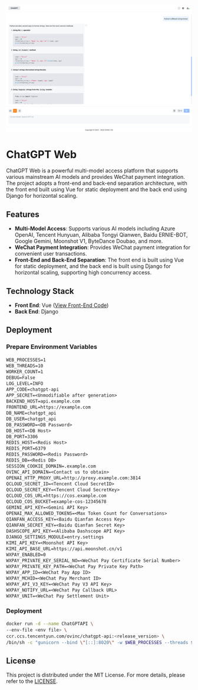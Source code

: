 ![home.png](./docs/home.png)

# ChatGPT Web

ChatGPT Web is a powerful multi-model access platform that supports various mainstream AI models and provides WeChat payment integration. The project adopts a front-end and back-end separation architecture, with the front end built using Vue for static deployment and the back end using Django for horizontal scaling.

## Features

- **Multi-Model Access**: Supports various AI models including Azure OpenAI, Tencent Hunyuan, Alibaba Tongyi Qianwen, Baidu ERNIE-BOT, Google Gemini, Moonshot V1, ByteDance Doubao, and more.
- **WeChat Payment Integration**: Provides WeChat payment integration for convenient user transactions.
- **Front-End and Back-End Separation**: The front end is built using Vue for static deployment, and the back end is built using Django for horizontal scaling, supporting high concurrency access.

## Technology Stack

- **Front End**: Vue ([View Front-End Code](https://github.com/OVINC-CN/ChatGPTWeb))
- **Back End**: Django

## Deployment

### Prepare Environment Variables

```
WEB_PROCESSES=1
WEB_THREADS=10
WORKER_COUNT=1
DEBUG=False
LOG_LEVEL=INFO
APP_CODE=chatgpt-api
APP_SECRET=<Unmodifiable after generation>
BACKEND_HOST=api.example.com
FRONTEND_URL=https://example.com
DB_NAME=chatgpt_api
DB_USER=chatgpt_api
DB_PASSWORD=<DB Password>
DB_HOST=<DB Host>
DB_PORT=3306
REDIS_HOST=<Redis Host>
REDIS_PORT=6379
REDIS_PASSWORD=<Redis Password>
REDIS_DB=<Redis DB>
SESSION_COOKIE_DOMAIN=.example.com
OVINC_API_DOMAIN=<Contact us to obtain>
OPENAI_HTTP_PROXY_URL=http://proxy.example.com:3814
QCLOUD_SECRET_ID=<Tencent Cloud SecretID>
QCLOUD_SECRET_KEY=<Tencent Cloud SecretKey>
QCLOUD_COS_URL=https://cos.example.com
QCLOUD_COS_BUCKET=example-cos-12345678
GEMINI_API_KEY=<Gemini API Key>
OPENAI_MAX_ALLOWED_TOKENS=<Max Token Count for Conversations>
QIANFAN_ACCESS_KEY=<Baidu Qianfan Access Key>
QIANFAN_SECRET_KEY=<Baidu Qianfan Secret Key>
DASHSCOPE_API_KEY=<Alibaba Dashscope API Key>
DJANGO_SETTINGS_MODULE=entry.settings
KIMI_API_KEY=<Moonshot API Key>
KIMI_API_BASE_URL=https://api.moonshot.cn/v1
WXPAY_ENABLED=0
WXPAY_PRIVATE_KEY_SERIAL_NO=<WeChat Pay Certificate Serial Number>
WXPAY_PRIVATE_KEY_PATH=<WeChat Pay Private Key Path>
WXPAY_APP_ID=<WeChat Pay App ID>
WXPAY_MCHID=<WeChat Pay Merchant ID>
WXPAY_API_V3_KEY=<WeChat Pay V3 API Key>
WXPAY_NOTIFY_URL=<WeChat Pay Callback URL>
WXPAY_UNIT=<WeChat Pay Settlement Unit>
```

### Deployment

```bash
docker run -d --name ChatGPTAPI \
--env-file <env file> \
ccr.ccs.tencentyun.com/ovinc/chatgpt-api:<release_version> \
/bin/sh -c "gunicorn --bind \"[::]:8020\" -w $WEB_PROCESSES --threads $WEB_THREADS -k uvicorn_worker.UvicornWorker --proxy-protocol --proxy-allow-from \"*\" --forwarded-allow-ips \"*\" entry.asgi:application"
```

## License

This project is distributed under the MIT License. For more details, please refer to the [LICENSE](./LICENSE).
